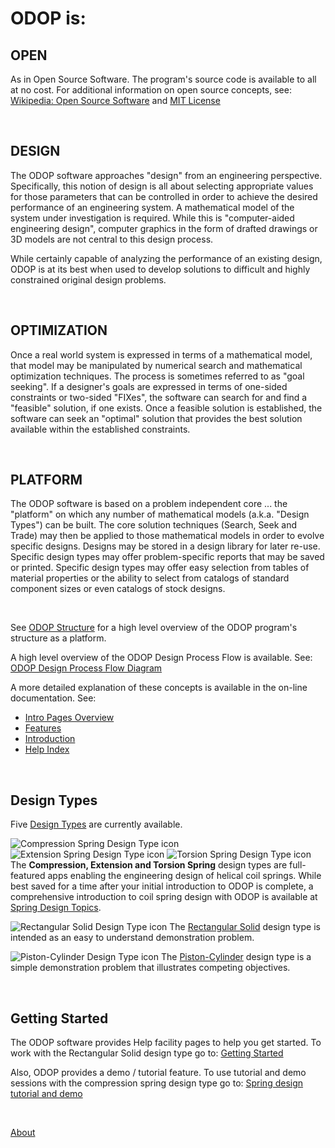 # ODOP is:   


## OPEN   

As in Open Source Software. 
The program's source code is available to all at no cost. 
For additional information on open source concepts, see: 
[Wikipedia: Open Source Software](https://en.wikipedia.org/wiki/Open-source_software) 
and 
[MIT License](https://github.com/thegrumpys/odop/blob/master/LICENSE) 

&nbsp; 

## DESIGN   

The ODOP software approaches "design" from an engineering perspective. 
Specifically, this notion of design is all about selecting appropriate values 
for those parameters that can be controlled in order to achieve the desired 
performance of an engineering system. 
A mathematical model of the system under investigation is required. 
While this is "computer-aided engineering design", 
computer graphics in the form of drafted drawings or 3D models are 
not central to this design process. 

While certainly capable of analyzing the performance of an existing design, 
ODOP is at its best when used to develop solutions to difficult and 
highly constrained original design problems. 

&nbsp;

## OPTIMIZATION   

Once a real world system is expressed in terms of a mathematical model, 
that model may be manipulated by numerical search and mathematical optimization techniques. 
The process is sometimes referred to as "goal seeking". 
If a designer's goals are expressed in terms of one-sided constraints 
or two-sided "FIXes", the software can search for and find a "feasible" solution, if one exists. 
Once a feasible solution is established, the software can seek an "optimal" solution 
that provides the best solution available within the established constraints. 

&nbsp; 

## PLATFORM   

The ODOP software is based on a problem independent core ... the "platform" on which 
any number of mathematical models (a.k.a. "Design Types") can be built. 
The core solution techniques (Search, Seek and Trade) may then be applied to 
those mathematical models in order to evolve specific designs. 
Designs may be stored in a design library for later re-use. 
Specific design types may offer problem-specific reports that may be saved or printed. 
Specific design types may offer easy selection from tables of material properties 
or the ability to select from catalogs of standard component sizes or even 
catalogs of stock designs. 

&nbsp; 

See [ODOP Structure](png/ODOP_StructureDiagram.png) 
for a high level overview of the ODOP program's structure as a platform. 

A high level overview of the ODOP Design Process Flow is available. 
See: 
[ODOP Design Process Flow Diagram](/docs/About/img/DesignProcessFlowDiagram.png) 

A more detailed explanation of these concepts is available in the on-line documentation. 
See: 
 + [Intro Pages Overview](introPagesOverview.html) 
 + [Features](/docs/Help/features.html) 
 + [Introduction](/docs/Help/introduction.html) 
 + [Help Index](/docs/Help/index.html) 

&nbsp; 

## Design Types   

Five [Design Types](/docs/Help/DesignTypes) are currently available. 

![Compression Spring Design Type icon](https://odop.herokuapp.com/designtypes/Spring/Compression/favicon.ico "Compression Spring Design Type") 
![Extension Spring Design Type icon](https://odop.herokuapp.com/designtypes/Spring/Extension/favicon.ico "Extension Spring Design Type") 
![Torsion Spring Design Type icon](https://odop.herokuapp.com/designtypes/Spring/Torsion/favicon.ico "Torsion Spring Design Type") 
The **Compression, Extension and Torsion Spring** design types are full-featured apps 
enabling the engineering design of helical coil springs. 
While best saved for a time after your initial introduction to ODOP is complete, 
a comprehensive introduction to coil spring design with ODOP is available at 
[Spring Design Topics](/docs/Help/SpringDesign). 

![Rectangular Solid Design Type icon](https://odop.herokuapp.com/designtypes/Solid/favicon.ico "Rectangular Solid Design Type") 
The [Rectangular Solid](/docs/Help/DesignTypes/Solid/description.html) design type is intended as an 
easy to understand demonstration problem. 

![Piston-Cylinder Design Type icon](https://odop.herokuapp.com/designtypes/Piston-Cylinder/favicon.ico "Piston-Cylinder Design Type") 
The [Piston-Cylinder](/docs/Help/DesignTypes/Piston-Cylinder/description.html) design type is a simple demonstration problem 
that illustrates competing objectives.

&nbsp; 

## Getting Started   

The ODOP software provides Help facility pages to help you get started. 
To work with the Rectangular Solid design type go to: 
[Getting Started](/docs/Help/gettingStarted.html) 

Also, ODOP provides a demo / tutorial feature. 
To use tutorial and demo sessions with the compression spring design type 
go to: [Spring design tutorial and demo](/docs/Help/gettingStartedSpring.html) 

&nbsp; 

[About](/docs/About) 
